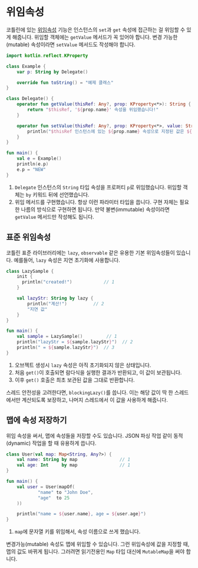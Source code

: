# 위임속성

코틀린에 있는 [위임속성](http://kotlinlang.org/docs/reference/delegated-properties.html) 기능은 인스턴스의 `set`과 `get` 속성에 접근하는 걸 위임할 수 있게 해줍니다. 위임할 객체에는 `getValue` 메서드가 꼭 있어야 합니다. 변경 가능한(mutable) 속성이라면 `setValue` 메서드도 작성해야 합니다.

```kotlin
import kotlin.reflect.KProperty

class Example {
    var p: String by Delegate()                                               // 1

    override fun toString() = "예제 클래스"
}

class Delegate() {
    operator fun getValue(thisRef: Any?, prop: KProperty<*>): String {        // 2
        return "$thisRef, '${prop.name}' 속성을 위임했습니다!"
    }

    operator fun setValue(thisRef: Any?, prop: KProperty<*>, value: String) { // 2
        println("$thisRef 인스턴스에 있는 ${prop.name} 속성으로 지정된 값은 ${value}입니다.")
    }
}

fun main() {
    val e = Example()
    println(e.p)
    e.p = "NEW"
}
```

1. `Delegate` 인스턴스의 `String` 타입 속성을 프로퍼티 `p`로 위임했습니다. 위임할 객체는 `by` 키워드 뒤에 선언했습니다.
2. 위임 메서드를 구현했습니다. 항상 이런 파라미터 타입을 씁니다. 구현 자체는 필요한 나름의 방식으로 구현하면 됩니다. 만약 불변(immutable) 속성이라면 `getValue` 메서드만 작성해도 됩니다.

## 표준 위임속성

코틀린 표준 라이브러리에는 `lazy`, `observable` 같은 유용한 기본 위임속성들이 있습니다. 예를들어, `lazy` 속성은 지연 초기화에 사용합니다.

```kotlin
class LazySample {
    init {
      println("created!")            // 1
    }

    val lazyStr: String by lazy {
        println("계산!")          // 2
        "지연 값"
    }
}

fun main() {
    val sample = LazySample()         // 1
    println("lazyStr = ${sample.lazyStr}")  // 2
    println(" = ${sample.lazyStr}")  // 3
}
```

1. 오브젝트 생성시 `lazy` 속성은 아직 초기화되지 않은 상태입니다.
2. 처음 `get()`이 호출되면 람다식을 실행한 결과가 반환되고, 이 값이 보관됩니다.
3. 이후 `get()` 호출은 최초 보관된 값을 그대로 반환합니다.

스레드 안전성을 고려한다면, `blockingLazy()`를 씁니다. 이는 해당 값이 딱 한 스레드에서만 계산되도록 보장하고, 나머지 스레드에서 이 값을 사용하게 해줍니다.

## 맵에 속성 저장하기

위임 속성을 써서, 맵에 속성들을 저장할 수도 있습니다. JSON 파싱 작업 같이 동적(dynamic) 작업을 할 때 유용하게 씁니다.

```kotlin
class User(val map: Map<String, Any?>) {
    val name: String by map                // 1
    val age: Int     by map                // 1
}

fun main() {
    val user = User(mapOf(
            "name" to "John Doe",
            "age"  to 25
    ))

    println("name = ${user.name}, age = ${user.age}")
}
```

1. `map`에 문자열 키를 위임해서, 속성 이름으로 쓰게 했습니다.

변경가능(mutable) 속성도 맵에 위임할 수 있습니다. 그런 위임속성에 값을 지정할 때, 맵의 값도 바뀌게 됩니다. 그러려면 읽기전용인 `Map` 타입 대신에 `MutableMap`을 써야 합니다.
